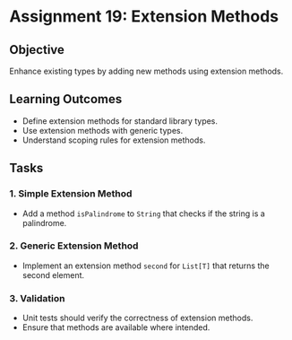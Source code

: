 
# Assignment 19: Extension Methods

## Objective
Enhance existing types by adding new methods using extension methods.

## Learning Outcomes
- Define extension methods for standard library types.
- Use extension methods with generic types.
- Understand scoping rules for extension methods.

## Tasks

### 1. Simple Extension Method
- Add a method `isPalindrome` to `String` that checks if the string is a palindrome.

### 2. Generic Extension Method
- Implement an extension method `second` for `List[T]` that returns the second element.

### 3. Validation
- Unit tests should verify the correctness of extension methods.
- Ensure that methods are available where intended.
